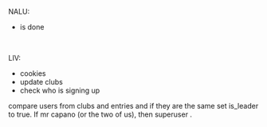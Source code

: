 NALU:
* is done
</br>


LIV:
* cookies
* update clubs
* check who is signing up


compare users from clubs and entries and if they are the same set is_leader to true. If mr capano (or the two of us), then superuser .
